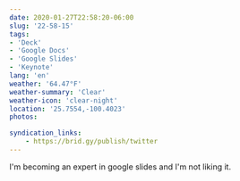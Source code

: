 ```yaml
---
date: 2020-01-27T22:58:20-06:00
slug: '22-58-15'
tags:
- 'Deck'
- 'Google Docs'
- 'Google Slides'
- 'Keynote'
lang: 'en'
weather: '64.47°F'
weather-summary: 'Clear'
weather-icon: 'clear-night'
location: '25.7554,-100.4023'
photos:

syndication_links:
    - https://brid.gy/publish/twitter
---
```

I'm becoming an expert in google slides and I'm not liking it.
   